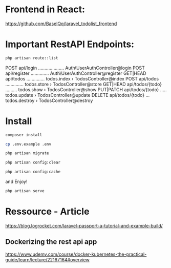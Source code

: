 # Frontend in React:
https://github.com/BaselQq/laravel_todolist_frontend

# Important RestAPI Endpoints:
```bash
php artisan route::list
```

POST            api/login .................... Auth\UserAuthController@login
POST            api/register .............. Auth\UserAuthController@register
GET|HEAD        api/todos .............. todos.index › TodosController@index
POST            api/todos .............. todos.store › TodosController@store
GET|HEAD        api/todos/{todo} ......... todos.show › TodosController@show
PUT|PATCH       api/todos/{todo} ..... todos.update › TodosController@update
DELETE          api/todos/{todo} ... todos.destroy › TodosController@destroy

# Install
```bash
composer install
```

```bash
cp .env.example .env
```

```bash
php artisan migrate
```

```bash
php artisan config:clear
```

```bash
php artisan config:cache
```

and Enjoy!
```bash
php artisan serve
```

# Ressource - Article
https://blog.logrocket.com/laravel-passport-a-tutorial-and-example-build/

## Dockerizing the rest api app
https://www.udemy.com/course/docker-kubernetes-the-practical-guide/learn/lecture/22167164#overview
